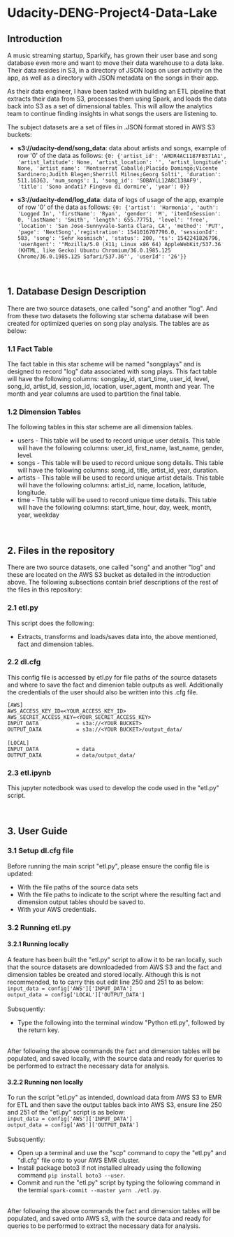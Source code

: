 # Udacity-DENG-Project4-Data-Lake

## Introduction
A music streaming startup, Sparkify, has grown their user base and song database even more and want to move their data warehouse to a data lake. Their data resides in S3, in a directory of JSON logs on user activity on the app, as well as a directory with JSON metadata on the songs in their app.

As their data engineer, I have been tasked with building an ETL pipeline that extracts their data from S3, processes them using Spark, and loads the data back into S3 as a set of dimensional tables. This will allow the analytics team to continue finding insights in what songs the users are listening to.

The subject datasets are a set of files in .JSON format stored in AWS S3 buckets:

* **s3://udacity-dend/song_data**: data about artists and songs, example of row '0' of the data as follows:
  `{0: {'artist_id': 'ARDR4AC1187FB371A1', 'artist_latitude': None, 'artist_location': '', 'artist_longitude': None, 'artist_name': 'Montserrat Caballé;Placido Domingo;Vicente Sardinero;Judith Blegen;Sherrill Milnes;Georg Solti', 'duration': 511.16363, 'num_songs': 1, 'song_id': 'SOBAYLL12A8C138AF9', 'title': 'Sono andati? Fingevo di dormire', 'year': 0}}`

* **s3://udacity-dend/log_data**: data of logs of usage of the app, example of row '0' of the data as follows:
  `{0: {'artist': 'Harmonia', 'auth': 'Logged In', 'firstName': 'Ryan', 'gender': 'M', 'itemInSession': 0, 'lastName': 'Smith', 'length': 655.77751, 'level': 'free', 'location': 'San Jose-Sunnyvale-Santa Clara, CA', 'method': 'PUT', 'page': 'NextSong','registration': 1541016707796.0, 'sessionId': 583, 'song': 'Sehr kosmisch', 'status': 200, 'ts': 1542241826796, 'userAgent': '"Mozilla/5.0 (X11; Linux x86_64) AppleWebKit/537.36 (KHTML, like Gecko) Ubuntu Chromium/36.0.1985.125 Chrome/36.0.1985.125 Safari/537.36"', 'userId': '26'}}`

<br/>

## 1. Database Design Description
There are two source datasets, one called "song" and another "log". And from these two datasets the following star schema database will been created for optimized queries on song play analysis. The tables are as below:

### 1.1 Fact Table
The fact table in this star scheme will be named "songplays" and is designed to record "log" data associated with song plays. This fact table will have the
following columns: songplay_id, start_time, user_id, level, song_id, artist_id, session_id, location, user_agent, month and year. The month and year columns are used to partition the final table. 

### 1.2 Dimension Tables
The following tables in this star scheme are all dimension tables.
- users - This table will be used to record unique user details. This table will have the following columns:
            user_id, first_name, last_name, gender, level.
- songs - This table will be used to record unique song details. This table will have the following columns:
            song_id, title, artist_id, year, duration.
- artists - This table will be used to record unique artist details. This table will have the following columns:
            artist_id, name, location, latitude, longitude.
- time - This table will be used to record unique time details. This table will have the following columns: 
            start_time, hour, day, week, month, year, weekday

<br/>

## 2. Files in the repository
There are two source datasets, one called "song" and another "log" and these are located on the AWS S3 bucket as detailed in the introduction above. The following subsections contain brief descriptions of the rest of the files in this repository: 

### 2.1 etl.py
This script does the following:  
- Extracts, transforms and loads/saves data into, the above mentioned, fact and dimension tables.

### 2.2 dl.cfg
This config file is accessed by etl.py for file paths of the source datasets and where to save the fact and dimenion table outputs as well. Additionally the credentials of the user should also be written into this .cfg file. 

`[AWS]`<br/>
`AWS_ACCESS_KEY_ID=<YOUR_ACCESS_KEY_ID>`<br/>
`AWS_SECRET_ACCESS_KEY=<YOUR_SECRET_ACCESS_KEY>`<br/>
`INPUT_DATA            = s3a://<YOUR BUCKET>`<br/>
`OUTPUT_DATA           = s3a://<YOUR BUCKET>/output_data/`<br/>
<br/>
`[LOCAL]`<br/>
`INPUT_DATA            = data`<br/>
`OUTPUT_DATA           = data/output_data/`<br/>

### 2.3 etl.ipynb
This jupyter notedbook was used to develop the code used in the "etl.py" script.

<br/>

## 3. User Guide

### 3.1 Setup dl.cfg file
Before running the main script "etl.py", please ensure the config file is updated:
- With the file paths of the source data sets
- With the file paths to indicate to the script where the resulting fact and dimension output tables should be saved to.
- With your AWS credentials. 

### 3.2 Running etl.py
#### 3.2.1 Running locally
A feature has been built the "etl.py" script to allow it to be ran locally, such that the source datasets are downloadeded from AWS S3 and the fact and dimension tables be created and stored locally. Although this is not recommended, to to carry this out edit line 250 and 251 to as below:<br/>
`input_data = config['AWS']['INPUT_DATA']`<br/>
`output_data = config['LOCAL']['OUTPUT_DATA']`<br/>
<br/>
Subsquently:
- Type the following into the terminal window "Python etl.py", followed by the return key.<br/>
<br/>
After following the above commands the fact and dimension tables will be populated, and saved locally, with the source data and ready for queries to be performed to extract the necessary data for analysis.

#### 3.2.2 Running non locally
To run the  script "etl.py" as intended, download data from AWS S3 to EMR for ETL and then save the output tables back into AWS S3, ensure line 250 and 251 of the "etl.py" script is as below:<br/>
`input_data = config['AWS']['INPUT_DATA']`<br/>
`output_data = config['AWS']['OUTPUT_DATA']`<br/>
<br/>
Subsquently:
- Open up a terminal and use the "scp" command to copy the "etl.py" and "dl.cfg" file onto to your AWS EMR cluster.
- Install package boto3 if not installed already using the following command `pip install boto3 --user`.
- Commit and run the "etl.py" script by typing the following command in the termial `spark-commit --master yarn ./etl.py`.
<br/>
After following the above commands the fact and dimension tables will be populated, and saved onto AWS s3, with the source data and ready for queries to be performed to extract the necessary data for analysis.
